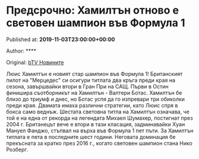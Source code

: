
# Предсрочно: Хамилтън отново е световен шампион във Формула 1

Published at: **2019-11-03T23:00:00+00:00**

Author: ****

Original: [bTV Новините](https://btvnovinite.bg/sport/predsrochno-hamiltan-otnovo-e-svetoven-shampion-vav-formula-1.html)

Люис Хамилтън е новият стар шампион във Формула 1! Британският пилот на "Мерцедес" си осигури титлата два кръга преди края на сезона, завършвайки втори в Гран При на САЩ. Първи в Остин финишира съотборникът на Хамилтън - Валтери Ботас.
Хамилтън бе близо до триумф и днес, но Ботас успя да го изпревари три обиколки преди края. Двамата имаха различни стратегии, като Люис спря в бокса само веднъж.
Шестата световна титла на Хамилтън означава, че той е на една от рекорда на легендата Михаел Шумахер, постигнат през 2004 г. Британецът вече е втори в тази класация, задминавайки Хуан Мануел Фанджо, стъпвал на върха във Формула 1 пет пъти.
За Хамилтън титлата е пета в последните шест години. Неговата доминация бе прекъсната за кратко през 2016 г., когато световен шампион стана Нико Розберг.

